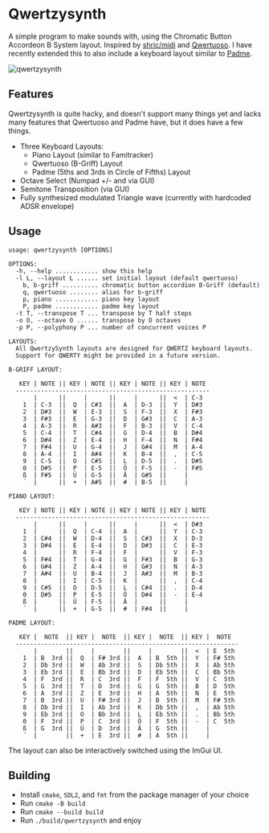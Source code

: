 # Qwertzysynth

A simple program to make sounds with, using the Chromatic Button Accordeon B
System layout. Inspired by [shric/midi](https://github.com/shric/midi/) and
[Qwertuoso](https://www.linusakesson.net/software/qwertuoso/index.php). I have
recently extended this to also include a keyboard layout similar to
[Padme](https://www.linusakesson.net/music/padme/index.php).

![qwertzysynth](https://github.com/Ferdi265/qwertzysynth/assets/4077106/1aefd88f-dd4d-44e8-bb29-14f7010347f2)

## Features

Qwertzysynth is quite hacky, and doesn't support many things yet and lacks many
features that Qwertuoso and Padme have, but it does have a few things.

- Three Keyboard Layouts:
  - Piano Layout (similar to Famitracker)
  - Qwertuoso (B-Griff) Layout
  - Padme (5ths and 3rds in Circle of Fifths) Layout
- Octave Select (Numpad +/- and via GUI)
- Semitone Transposition (via GUI)
- Fully synthesized modulated Triangle wave (currently with hardcoded ADSR envelope)

## Usage

```
usage: qwertzysynth [OPTIONS]

OPTIONS:
  -h, --help ............ show this help
  -l L, --layout L ...... set initial layout (default qwertuoso)
    b, b-griff .......... chromatic button accordion B-Griff (default)
    q, qwertuoso ........ alias for b-griff
    p, piano ............ piano key layout
    P, padme ............ padme key layout
  -t T, --transpose T ... transpose by T half steps
  -o O, --octave O ...... transpose by O octaves
  -p P, --polyphony P ... number of concurrent voices P

LAYOUTS:
  All QwertzySynth layouts are designed for QWERTZ keyboard layouts.
  Support for QWERTY might be provided in a future version.

B-GRIFF LAYOUT:

   KEY | NOTE || KEY | NOTE || KEY | NOTE || KEY | NOTE
  ------------------------------------------------------
       |      ||     |      ||     |      ||  <  | C-3
    1  | C-3  ||  Q  | C#3  ||  A  | D-3  ||  Y  | D#3
    2  | D#3  ||  W  | E-3  ||  S  | F-3  ||  X  | F#3
    3  | F#3  ||  E  | G-3  ||  D  | G#3  ||  C  | A-3
    4  | A-3  ||  R  | A#3  ||  F  | B-3  ||  V  | C-4
    5  | C-4  ||  T  | C#4  ||  G  | D-4  ||  B  | D#4
    6  | D#4  ||  Z  | E-4  ||  H  | F-4  ||  N  | F#4
    7  | F#4  ||  U  | G-4  ||  J  | G#4  ||  M  | A-4
    8  | A-4  ||  I  | A#4  ||  K  | B-4  ||  ,  | C-5
    9  | C-5  ||  O  | C#5  ||  L  | D-5  ||  .  | D#5
    0  | D#5  ||  P  | E-5  ||  Ö  | F-5  ||  -  | F#5
    ß  | F#5  ||  Ü  | G-5  ||  Ä  | G#5  ||     |
    ´  |      ||  +  | A#5  ||  #  | B-5  ||     |

PIANO LAYOUT:

   KEY | NOTE || KEY | NOTE || KEY | NOTE || KEY | NOTE
  ------------------------------------------------------
       |      ||     |      ||     |      ||  <  | D#3
    1  |      ||  Q  | C-4  ||  A  |      ||  Y  | C-3
    2  | C#4  ||  W  | D-4  ||  S  | C#3  ||  X  | D-3
    3  | D#4  ||  E  | E-4  ||  D  | D#3  ||  C  | E-3
    4  |      ||  R  | F-4  ||  F  |      ||  V  | F-3
    5  | F#4  ||  T  | G-4  ||  G  | F#3  ||  B  | G-3
    6  | G#4  ||  Z  | A-4  ||  H  | G#3  ||  N  | A-3
    7  | A#4  ||  U  | B-4  ||  J  | A#3  ||  M  | B-3
    8  |      ||  I  | C-5  ||  K  |      ||  ,  | C-4
    9  | C#5  ||  O  | D-5  ||  L  | C#4  ||  .  | D-4
    0  | D#5  ||  P  | E-5  ||  Ö  | D#4  ||  -  | E-4
    ß  |      ||  Ü  | F-5  ||  Ä  |      ||     |
    ´  |      ||  +  | G-5  ||  #  | F#4  ||     |

PADME LAYOUT:

   KEY |  NOTE  || KEY |  NOTE  || KEY |  NOTE  || KEY |  NOTE 
  --------------------------------------------------------------
       |        ||     |        ||     |        ||  <  | E  5th
    1  | B  3rd ||  Q  | F# 3rd ||  A  | B  5th ||  Y  | F# 5th
    2  | Db 3rd ||  W  | Ab 3rd ||  S  | Db 5th ||  X  | Ab 5th
    3  | Eb 3rd ||  E  | Bb 3rd ||  D  | Eb 5th ||  C  | Bb 5th
    4  | F  3rd ||  R  | C  3rd ||  F  | F  5th ||  V  | C  5th
    5  | G  3rd ||  T  | D  3rd ||  G  | G  5th ||  B  | D  5th
    6  | A  3rd ||  Z  | E  3rd ||  H  | A  5th ||  N  | E  5th
    7  | B  3rd ||  U  | F# 3rd ||  J  | B  5th ||  M  | F# 5th
    8  | Db 3rd ||  I  | Ab 3rd ||  K  | Db 5th ||  ,  | Ab 5th
    9  | Eb 3rd ||  O  | Bb 3rd ||  L  | Eb 5th ||  .  | Bb 5th
    0  | F  3rd ||  P  | C  3rd ||  Ö  | F  5th ||  -  | C  5th
    ß  | G  3rd ||  Ü  | D  3rd ||  Ä  | G  5th ||     |
    ´  |        ||  +  | E  3rd ||  #  | A  5th ||     |
```

The layout can also be interactively switched using the ImGui UI.

## Building

- Install `cmake`, `SDL2`, and `fmt` from the package manager of your choice
- Run `cmake -B build`
- Run `cmake --build build`
- Run `./build/qwertzysynth` and enjoy
